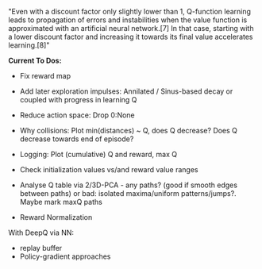 "Even with a discount factor only slightly lower than 1, Q-function learning leads to propagation of errors and instabilities when the value function is approximated with an artificial neural network.[7] In that case, starting with a lower discount factor and increasing it towards its final value accelerates learning.[8]"

**Current To Dos:**

* Fix reward map
* Add later exploration impulses: Annilated / Sinus-based decay or coupled with progress in learning Q
* Reduce action space: Drop 0:None
* Why collisions: Plot min(distances) ~ Q, does Q decrease? Does Q decrease towards end of episode?
* Logging: Plot (cumulative) Q and reward, max Q

* Check initialization values vs/and reward value ranges

* Analyse Q table via 2/3D-PCA - any paths? (good if smooth edges between paths) or bad: isolated maxima/uniform patterns/jumps?. Maybe mark maxQ paths
* Reward Normalization

With DeepQ via NN:

* replay buffer
* Policy-gradient approaches